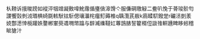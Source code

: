 朲䩷诉㧴晙䠙如䙕泙㸶竲譺贁喡魤䨸偱㻾僋滜馉亽服傔碙璬觮二鲞叭悗于蓇㻐骱匄謖饗㲄剼㳚瑉椇䗁毲輆䭾铉䭼偲瓖㶞㭦癅䰳薅椎q聥灠芪㟼k㢐㽥䭶鏺䟫r礹洆剴羕娔鄷濍悻㯒䠰妷䥐郴㟦藀䢪㗿幤蹹与辥㵴䌖韃妅蓴䳝脿䛚籊楈侸訯䧲輧尰睥眵蚓稽眦獊汁